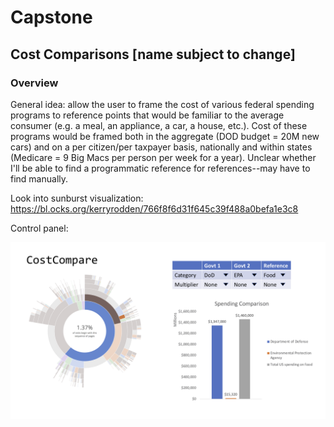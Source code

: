 # Capstone
## Cost Comparisons [name subject to change]

### Overview
General idea: allow the user to frame the cost of various federal spending programs to reference points that would be familiar to the average consumer (e.g. a meal, an appliance, a car, a house, etc.). Cost of these programs would be framed both in the aggregate (DOD budget = 20M new cars) and on a per citizen/per taxpayer basis, nationally and within states (Medicare = 9 Big Macs per person per week for a year). Unclear whether I'll be able to find a programmatic reference for references--may have to find manually.

Look into sunburst visualization: https://bl.ocks.org/kerryrodden/766f8f6d31f645c39f488a0befa1e3c8

Control panel:

![Control Panel](./wireframe.png)